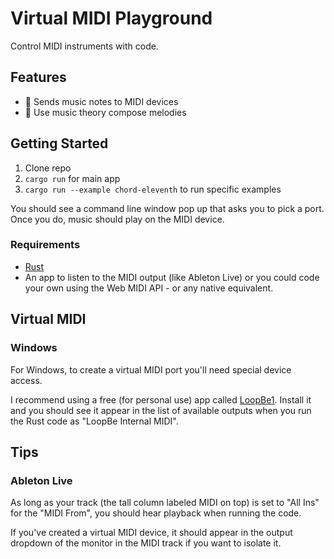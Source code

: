 # Virtual MIDI Playground

Control MIDI instruments with code.

## Features

- 🎹 Sends music notes to MIDI devices
- 🎼 Use music theory compose melodies

## Getting Started

1. Clone repo
1. `cargo run` for main app
1. `cargo run --example chord-eleventh` to run specific examples

You should see a command line window pop up that asks you to pick a port. Once you do, music should play on the MIDI device.

### Requirements

- [Rust](https://www.rust-lang.org/)
- An app to listen to the MIDI output (like Ableton Live) or you could code your own using the Web MIDI API - or any native equivalent.

## Virtual MIDI

### Windows

For Windows, to create a virtual MIDI port you'll need special device access.

I recommend using a free (for personal use) app called [LoopBe1](https://www.nerds.de/en/loopbe1.html). Install it and you should see it appear in the list of available outputs when you run the Rust code as "LoopBe Internal MIDI".

## Tips

### Ableton Live

As long as your track (the tall column labeled MIDI on top) is set to "All Ins" for the "MIDI From", you should hear playback when running the code.

If you've created a virtual MIDI device, it should appear in the output dropdown of the monitor in the MIDI track if you want to isolate it.
